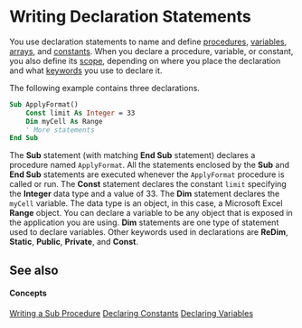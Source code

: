 
# Writing Declaration Statements

You use declaration statements to name and define [procedures](b8bdf64f-5920-1ae9-16d0-b26d09524a30.md), [variables](b8bdf64f-5920-1ae9-16d0-b26d09524a30.md), [arrays](b8bdf64f-5920-1ae9-16d0-b26d09524a30.md), and [constants](b8bdf64f-5920-1ae9-16d0-b26d09524a30.md). When you declare a procedure, variable, or constant, you also define its [scope](b8bdf64f-5920-1ae9-16d0-b26d09524a30.md), depending on where you place the declaration and what [keywords](b8bdf64f-5920-1ae9-16d0-b26d09524a30.md) you use to declare it.

The following example contains three declarations.



```vb
Sub ApplyFormat() 
    Const limit As Integer = 33 
    Dim myCell As Range 
    ' More statements 
End Sub
```

The  **Sub** statement (with matching **End Sub** statement) declares a procedure named `ApplyFormat`. All the statements enclosed by the  **Sub** and **End Sub** statements are executed whenever the `ApplyFormat` procedure is called or run.
The  **Const** statement declares the constant `limit` specifying the **Integer** data type and a value of 33.
The  **Dim** statement declares the `myCell` variable. The data type is an object, in this case, a Microsoft Excel **Range** object. You can declare a variable to be any object that is exposed in the application you are using. **Dim** statements are one type of statement used to declare variables. Other keywords used in declarations are **ReDim**, **Static**, **Public**, **Private**, and **Const**.

## See also


#### Concepts


[Writing a Sub Procedure](5c9b6ff6-d8a4-7a4f-577f-da9f3257bb44.md)
[Declaring Constants](c1b65bc4-1e94-828c-67bf-357a75261657.md)
[Declaring Variables](42230f9e-e02f-14d9-8f7b-75441818e6c6.md)

